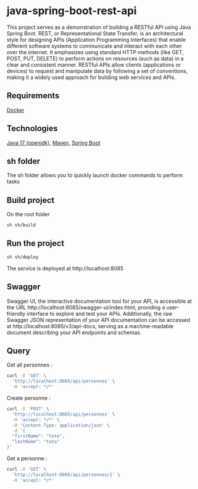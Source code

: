 # java-spring-boot-rest-api

This project serves as a demonstration of building a RESTful API using Java Spring Boot. REST, or Representational State Transfer, is an architectural style for designing APIs (Application Programming Interfaces) that enable different software systems to communicate and interact with each other over the internet. It emphasizes using standard HTTP methods (like GET, POST, PUT, DELETE) to perform actions on resources (such as data) in a clear and consistent manner. RESTful APIs allow clients (applications or devices) to request and manipulate data by following a set of conventions, making it a widely used approach for building web services and APIs.

## Requirements
[Docker](https://www.docker.com/)

## Technologies 
[Java 17 (openjdk)](https://openjdk.org/projects/jdk/17/), [Maven](https://maven.apache.org/), [Spring Boot](https://spring.io/projects/spring-boot)

## sh folder

The sh folder allows you to quickly launch docker commands to perform tasks

## Build project
On the root folder
```bash
sh sh/build
```

## Run the project
```bash
sh sh/deploy
```

The service is deployed at http://localhost:8085

## Swagger

Swagger UI, the interactive documentation tool for your API, is accessible at the URL http://localhost:8085/swagger-ui/index.html, providing a user-friendly interface to explore and test your APIs. Additionally, the raw Swagger JSON representation of your API documentation can be accessed at http://localhost:8085/v3/api-docs, serving as a machine-readable document describing your API endpoints and schemas.

## Query

Get all personnes : 
```bash
curl -X 'GET' \
  'http://localhost:8085/api/personnes' \
  -H 'accept: */*'
```

Create personne :
```bash
curl -X 'POST' \
  'http://localhost:8085/api/personnes' \
  -H 'accept: */*' \
  -H 'Content-Type: application/json' \
  -d '{
  "firstName": "toto",
  "lastName": "tata"
}'
```

Get a personne :
```bash
curl -X 'GET' \
  'http://localhost:8085/api/personnes/1' \
  -H 'accept: */*'
```
